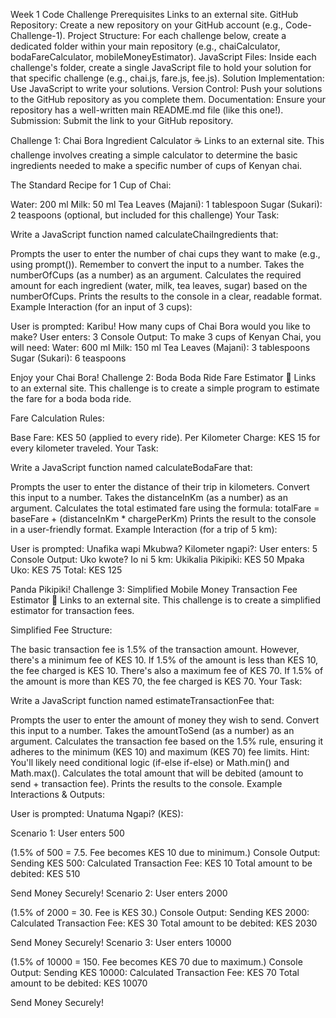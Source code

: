 Week 1 Code Challenge
Prerequisites
Links to an external site.
GitHub Repository: Create a new repository on your GitHub account (e.g., Code-Challenge-1).
Project Structure: For each challenge below, create a dedicated folder within your main repository (e.g., chaiCalculator, bodaFareCalculator, mobileMoneyEstimator).
JavaScript Files: Inside each challenge's folder, create a single JavaScript file to hold your solution for that specific challenge (e.g., chai.js, fare.js, fee.js).
Solution Implementation: Use JavaScript to write your solutions.
Version Control: Push your solutions to the GitHub repository as you complete them.
Documentation: Ensure your repository has a well-written main README.md file (like this one!).
Submission: Submit the link to your GitHub repository.
 

Challenge 1: Chai Bora Ingredient Calculator ☕
Links to an external site.
This challenge involves creating a simple calculator to determine the basic ingredients needed to make a specific number of cups of Kenyan chai.

The Standard Recipe for 1 Cup of Chai:

Water: 200 ml
Milk: 50 ml
Tea Leaves (Majani): 1 tablespoon
Sugar (Sukari): 2 teaspoons (optional, but included for this challenge)
Your Task:

Write a JavaScript function named calculateChaiIngredients that:

Prompts the user to enter the number of chai cups they want to make (e.g., using prompt()). Remember to convert the input to a number.
Takes the numberOfCups (as a number) as an argument.
Calculates the required amount for each ingredient (water, milk, tea leaves, sugar) based on the numberOfCups.
Prints the results to the console in a clear, readable format.
Example Interaction (for an input of 3 cups):

User is prompted: Karibu! How many cups of Chai Bora would you like to make?
User enters: 3
Console Output:
To make 3 cups of Kenyan Chai, you will need:
Water: 600 ml
Milk: 150 ml
Tea Leaves (Majani): 3 tablespoons
Sugar (Sukari): 6 teaspoons

Enjoy your Chai Bora!
Challenge 2: Boda Boda Ride Fare Estimator 🛵
Links to an external site.
This challenge is to create a simple program to estimate the fare for a boda boda ride.

Fare Calculation Rules:

Base Fare: KES 50 (applied to every ride).
Per Kilometer Charge: KES 15 for every kilometer traveled.
Your Task:

Write a JavaScript function named calculateBodaFare that:

Prompts the user to enter the distance of their trip in kilometers. Convert this input to a number.
Takes the distanceInKm (as a number) as an argument.
Calculates the total estimated fare using the formula: totalFare = baseFare + (distanceInKm * chargePerKm)
Prints the result to the console in a user-friendly format.
Example Interaction (for a trip of 5 km):

User is prompted: Unafika wapi Mkubwa? Kilometer ngapi?:
User enters: 5
Console Output:
Uko kwote? Io ni 5 km:
Ukikalia Pikipiki: KES 50
Mpaka Uko: KES 75
Total: KES 125

Panda Pikipiki!
Challenge 3: Simplified Mobile Money Transaction Fee Estimator 📱
Links to an external site.
This challenge is to create a simplified estimator for transaction fees.

Simplified Fee Structure:

The basic transaction fee is 1.5% of the transaction amount.
However, there's a minimum fee of KES 10. If 1.5% of the amount is less than KES 10, the fee charged is KES 10.
There's also a maximum fee of KES 70. If 1.5% of the amount is more than KES 70, the fee charged is KES 70.
Your Task:

Write a JavaScript function named estimateTransactionFee that:

Prompts the user to enter the amount of money they wish to send. Convert this input to a number.
Takes the amountToSend (as a number) as an argument.
Calculates the transaction fee based on the 1.5% rule, ensuring it adheres to the minimum (KES 10) and maximum (KES 70) fee limits.
Hint: You'll likely need conditional logic (if-else if-else) or Math.min() and Math.max().
Calculates the total amount that will be debited (amount to send + transaction fee).
Prints the results to the console.
Example Interactions & Outputs:

User is prompted: Unatuma Ngapi? (KES):

Scenario 1: User enters 500

(1.5% of 500 = 7.5. Fee becomes KES 10 due to minimum.)
Console Output:
Sending KES 500:
Calculated Transaction Fee: KES 10
Total amount to be debited: KES 510

Send Money Securely!
Scenario 2: User enters 2000

(1.5% of 2000 = 30. Fee is KES 30.)
Console Output:
Sending KES 2000:
Calculated Transaction Fee: KES 30
Total amount to be debited: KES 2030

Send Money Securely!
Scenario 3: User enters 10000

(1.5% of 10000 = 150. Fee becomes KES 70 due to maximum.)
Console Output:
Sending KES 10000:
Calculated Transaction Fee: KES 70
Total amount to be debited: KES 10070

Send Money Securely!
